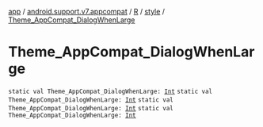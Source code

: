 [app](../../../index.md) / [android.support.v7.appcompat](../../index.md) / [R](../index.md) / [style](index.md) / [Theme_AppCompat_DialogWhenLarge](.)

# Theme_AppCompat_DialogWhenLarge

`static val Theme_AppCompat_DialogWhenLarge: `[`Int`](https://kotlinlang.org/api/latest/jvm/stdlib/kotlin/-int/index.html)
`static val Theme_AppCompat_DialogWhenLarge: `[`Int`](https://kotlinlang.org/api/latest/jvm/stdlib/kotlin/-int/index.html)
`static val Theme_AppCompat_DialogWhenLarge: `[`Int`](https://kotlinlang.org/api/latest/jvm/stdlib/kotlin/-int/index.html)
`static val Theme_AppCompat_DialogWhenLarge: `[`Int`](https://kotlinlang.org/api/latest/jvm/stdlib/kotlin/-int/index.html)